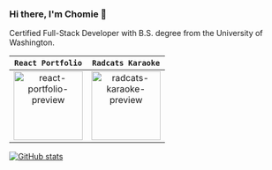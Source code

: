 ### Hi there, I'm Chomie 👋
Certified Full-Stack Developer with B.S. degree from the University of Washington.

| `React Portfolio` | `Radcats Karaoke` |
|:-:|:-:|
| <div><a href="https:chomieu/com"><img height="125" alt="react-portfolio-preview" src="https://github.com/chomieu/React-Portfolio/blob/main/preview.gif"/></a></div> | <div><a href="https://radcats-karaoke.herokuapp.com"><img height="125" alt="radcats-karaoke-preview" src="https://github.com/chomieu/RadCaTS-Karaoke/blob/main/assets/rck-preview.gif"/></a></div> |

[![GitHub stats](https://github-readme-stats.vercel.app/api?username=chomieu&title_color=0366D6&bg_color=fff&icon_color=FFC404&text_color=626A72&show_icons=true&hide_border=true&hide=stars)](https://github.com/anuraghazra/github-readme-stats)
